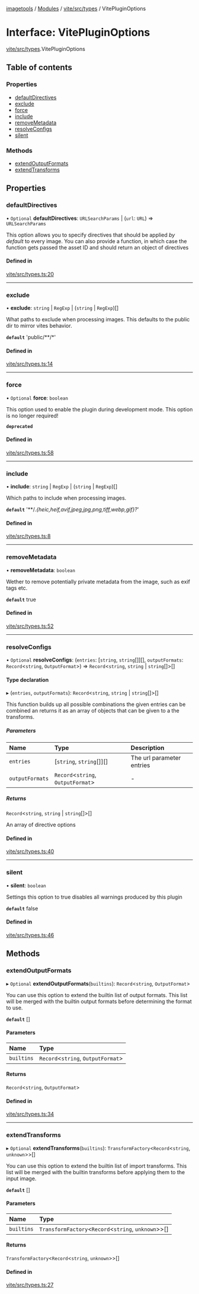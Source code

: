 [imagetools](../README.md) / [Modules](../modules.md) / [vite/src/types](../modules/vite_src_types.md) / VitePluginOptions

# Interface: VitePluginOptions

[vite/src/types](../modules/vite_src_types.md).VitePluginOptions

## Table of contents

### Properties

- [defaultDirectives](vite_src_types.VitePluginOptions.md#defaultdirectives)
- [exclude](vite_src_types.VitePluginOptions.md#exclude)
- [force](vite_src_types.VitePluginOptions.md#force)
- [include](vite_src_types.VitePluginOptions.md#include)
- [removeMetadata](vite_src_types.VitePluginOptions.md#removemetadata)
- [resolveConfigs](vite_src_types.VitePluginOptions.md#resolveconfigs)
- [silent](vite_src_types.VitePluginOptions.md#silent)

### Methods

- [extendOutputFormats](vite_src_types.VitePluginOptions.md#extendoutputformats)
- [extendTransforms](vite_src_types.VitePluginOptions.md#extendtransforms)

## Properties

### defaultDirectives

• `Optional` **defaultDirectives**: `URLSearchParams` \| (`url`: `URL`) => `URLSearchParams`

This option allows you to specify directives that should be applied _by default_ to every image.
You can also provide a function, in which case the function gets passed the asset ID and should return an object of directives

#### Defined in

[vite/src/types.ts:20](https://github.com/JonasKruckenberg/imagetools/blob/2fb948c/packages/vite/src/types.ts#L20)

___

### exclude

• **exclude**: `string` \| `RegExp` \| (`string` \| `RegExp`)[]

What paths to exclude when processing images.
This defaults to the public dir to mirror vites behavior.

**`default`** 'public\/**\/*'

#### Defined in

[vite/src/types.ts:14](https://github.com/JonasKruckenberg/imagetools/blob/2fb948c/packages/vite/src/types.ts#L14)

___

### force

• `Optional` **force**: `boolean`

This option used to enable the plugin during development mode. This option is no longer required!

**`deprecated`**

#### Defined in

[vite/src/types.ts:58](https://github.com/JonasKruckenberg/imagetools/blob/2fb948c/packages/vite/src/types.ts#L58)

___

### include

• **include**: `string` \| `RegExp` \| (`string` \| `RegExp`)[]

Which paths to include when processing images.

**`default`** '**\/*.{heic,heif,avif,jpeg,jpg,png,tiff,webp,gif}?*'

#### Defined in

[vite/src/types.ts:8](https://github.com/JonasKruckenberg/imagetools/blob/2fb948c/packages/vite/src/types.ts#L8)

___

### removeMetadata

• **removeMetadata**: `boolean`

Wether to remove potentially private metadata from the image, such as exif tags etc.

**`default`** true

#### Defined in

[vite/src/types.ts:52](https://github.com/JonasKruckenberg/imagetools/blob/2fb948c/packages/vite/src/types.ts#L52)

___

### resolveConfigs

• `Optional` **resolveConfigs**: (`entries`: [`string`, `string`[]][], `outputFormats`: `Record`<`string`, `OutputFormat`\>) => `Record`<`string`, `string` \| `string`[]\>[]

#### Type declaration

▸ (`entries`, `outputFormats`): `Record`<`string`, `string` \| `string`[]\>[]

This function builds up all possible combinations the given entries can be combined
an returns it as an array of objects that can be given to a the transforms.

##### Parameters

| Name | Type | Description |
| :------ | :------ | :------ |
| `entries` | [`string`, `string`[]][] | The url parameter entries |
| `outputFormats` | `Record`<`string`, `OutputFormat`\> | - |

##### Returns

`Record`<`string`, `string` \| `string`[]\>[]

An array of directive options

#### Defined in

[vite/src/types.ts:40](https://github.com/JonasKruckenberg/imagetools/blob/2fb948c/packages/vite/src/types.ts#L40)

___

### silent

• **silent**: `boolean`

Settings this option to true disables all warnings produced by this plugin

**`default`** false

#### Defined in

[vite/src/types.ts:46](https://github.com/JonasKruckenberg/imagetools/blob/2fb948c/packages/vite/src/types.ts#L46)

## Methods

### extendOutputFormats

▸ `Optional` **extendOutputFormats**(`builtins`): `Record`<`string`, `OutputFormat`\>

You can use this option to extend the builtin list of output formats.
This list will be merged with the builtin output formats before determining the format to use.

**`default`** []

#### Parameters

| Name | Type |
| :------ | :------ |
| `builtins` | `Record`<`string`, `OutputFormat`\> |

#### Returns

`Record`<`string`, `OutputFormat`\>

#### Defined in

[vite/src/types.ts:34](https://github.com/JonasKruckenberg/imagetools/blob/2fb948c/packages/vite/src/types.ts#L34)

___

### extendTransforms

▸ `Optional` **extendTransforms**(`builtins`): `TransformFactory`<`Record`<`string`, `unknown`\>\>[]

You can use this option to extend the builtin list of import transforms.
This list will be merged with the builtin transforms before applying them to the input image.

**`default`** []

#### Parameters

| Name | Type |
| :------ | :------ |
| `builtins` | `TransformFactory`<`Record`<`string`, `unknown`\>\>[] |

#### Returns

`TransformFactory`<`Record`<`string`, `unknown`\>\>[]

#### Defined in

[vite/src/types.ts:27](https://github.com/JonasKruckenberg/imagetools/blob/2fb948c/packages/vite/src/types.ts#L27)

